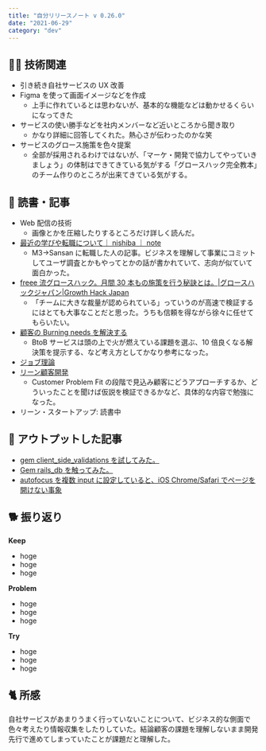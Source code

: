 ```yaml
---
title: "自分リリースノート v 0.26.0"
date: "2021-06-29"
category: "dev"
---
```


## 👨‍💻 技術関連

- 引き続き自社サービスの UX 改善
- Figma を使って画面イメージなどを作成
  - 上手に作れているとは思わないが、基本的な機能などは動かせるくらいになってきた
- サービスの使い勝手などを社内メンバーなど近いところから聞き取り
  - かなり詳細に回答してくれた。熱心さが伝わったのかな笑
- サービスのグロース施策を色々提案
  - 全部が採用されるわけではないが、「マーケ・開発で協力してやっていきましょう」の体制はできてきている気がする「グロースハック完全教本」のチーム作りのところが出来てきている気がする。

## 📕 読書・記事

- Web 配信の技術
  - 画像とかを圧縮したりするところだけ詳しく読んだ。
- [最近の学びや転職について｜ nishiba ｜ note](https://note.com/nishiba/n/na0df3d8930c7)
  - M3→Sansan に転職した人の記事。ビジネスを理解して事業にコミットしてユーザ調査とかもやってとかの話が書かれていて、志向が似ていて面白かった。
- [freee 流グロースハック。月間 30 本もの施策を行う秘訣とは。|グロースハックジャパン|Growth Hack Japan](https://growthhackjapan.com/2015-10-02-freee-growthhack/)
  - 「チームに大きな裁量が認められている」っていうのが高速で検証するにはとても大事なことだと思った。うちも信頼を得ながら徐々に任せてもらいたい。
- [顧客の Burning needs を解決する](https://chikathreesix.com/burning-needs)
  - BtoB サービスは頭の上で火が燃えている課題を選ぶ、10 倍良くなる解決策を提示する、など考え方としてかなり参考になった。
- [ジョブ理論](https://amzn.to/3dyFQdh)
- [リーン顧客開発](https://amzn.to/3h55qat)
  - Customer Problem Fit の段階で見込み顧客にどうアプローチするか、どういったことを聞けば仮説を検証できるかなど、具体的な内容で勉強になった。
- リーン・スタートアップ: 読書中

## 📝 アウトプットした記事

- [gem client_side_validations を試してみた。](https://kenzoblog.vercel.app/posts/gem-client-side-validations)
- [Gem rails_db を触ってみた。](https://kenzoblog.vercel.app/posts/gem-rails_db)
- [autofocus を複数 input に設定していると、iOS Chrome/Safari でページを開けない事象](https://kenzoblog.vercel.app/posts/multi-autofocus)

## 🐕 振り返り

**Keep**

- hoge
- hoge
- hoge

**Problem**

- hoge
- hoge
- hoge

**Try**

- hoge
- hoge
- hoge

## 🐈 所感

自社サービスがあまりうまく行っていないことについて、ビジネス的な側面で色々考えたり情報収集をしたりしていた。結論顧客の課題を理解しないまま開発先行で進めてしまっていたことが課題だと理解した。
